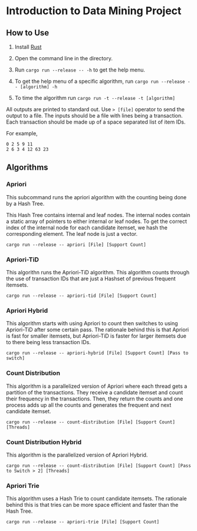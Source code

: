 # Introduction to Data Mining Project

## How to Use

1. Install [Rust](https://www.rust-lang.org/learn/get-started)

2. Open the command line in the directory.

3. Run `cargo run --release -- -h` to get the help menu.

4. To get the help menu of a specific algorithm, run `cargo run --release -- [algorithm] -h`

5. To time the algorithm run `cargo run -t --release -t [algorithm]`

All outputs are printed to standard out. Use `> [file]` operator to send the output to a file. The inputs should be a file with lines being a transaction. Each transaction should be made up of a space separated list of item IDs.

For example,

```
0 2 5 9 11
2 6 3 4 12 63 23
```

## Algorithms

### Apriori

This subcommand runs the apriori algorithm with the counting being done by a Hash Tree.

This Hash Tree contains internal and leaf nodes. The internal nodes contain a static array of pointers to either internal or leaf nodes. To get the correct index of the internal node for each candidate itemset, we hash the corresponding element. The leaf node is just a vector.

```
cargo run --release -- apriori [File] [Support Count]
```

### Apriori-TiD

This algorithn runs the Apriori-TiD algorithm. This algorithm counts through the use of transaction IDs that are just a Hashset of previous frequent itemsets.

```
cargo run --release -- apriori-tid [File] [Support Count]
```

### Apriori Hybrid

This algorithm starts with using Apriori to count then switches to using Apriori-TiD after some certain pass. The rationale behind this is that Apriori is fast for smaller itemsets, but Apriori-TiD is faster for larger itemsets due to there being less transaction IDs.

```
cargo run --release -- apriori-hybrid [File] [Support Count] [Pass to switch]
```

### Count Distribution

This algorithm is a parallelized version of Apriori where each thread gets a partition of the transactions. They receive a candidate itemset and count their frequency in the transactions. Then, they return the counts and one process adds up all the counts and generates the frequent and next candidate itemset.

```
cargo run --release -- count-distribution [File] [Support Count] [Threads]
```

### Count Distribution Hybrid

This algorithm is the parallelized version of Apriori Hybrid.

```
cargo run --release -- count-distribution [File] [Support Count] [Pass to Switch > 2] [Threads]
```

### Apriori Trie

This algorithm uses a Hash Trie to count candidate itemsets. The rationale behind this is that tries can be more space efficient and faster than the Hash Tree.

```
cargo run --release -- apriori-trie [File] [Support Count]
```
